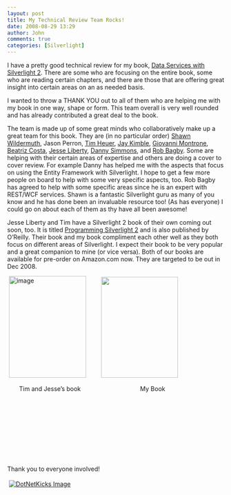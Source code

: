 ```yaml
---
layout: post
title: My Technical Review Team Rocks!
date: 2008-08-29 13:29
author: John
comments: true
categories: [Silverlight]
---
```

<p>I have a pretty good technical review for my book, <a href="http://www.amazon.com/Data-Services-Silverlight-John-Papa/dp/0596523092/ref=sr_1_1?ie=UTF8&amp;s=books&amp;qid=1220030780&amp;sr=1-1">Data Services with Silverlight 2</a>. There are some who are focusing on the entire book, some who are reading certain chapters, and there are those that are offering great insight into certain areas on an as needed basis.</p>
<p>I wanted to throw a THANK YOU out to all of them who are helping me with my book in one way, shape or form. This team overall is very well rounded and has already contributed a great deal to the book.</p>
<p>The team is made up of some great minds who collaboratively make up a great team for this book. They are (in no particular order) <a href="http://wildermuth.com/">Shawn Wildermuth</a>, Jason Perron, <a href="http://timheuer.com">Tim Heuer</a>, <a href="http://theruntime.com/">Jay Kimble</a>, <a href="http://gmontrone.com/">Giovanni Montrone</a>, <a href="http://www.beacosta.com/blog/">Beatriz Costa</a>, <a href="http://silverlight.net/blogs/jesseliberty/">Jesse Liberty</a>, <a href="http://blogs.msdn.com/dsimmons/">Danny Simmons</a>, and <a href="http://www.robbagby.com/">Rob Bagby</a>. Some are helping with their certain areas of expertise and others are doing a cover to cover review. For example Danny has helped me with the aspects that focus on using the Entity Framework with Silverlight. I hope to get a few more people on board to help with some very specific aspects, too. Rob Bagby has agreed to help with some specific areas since he is an expert with REST/WCF services. Shawn is a fantastic Silverlight guru as many of you know and he has done been an invaluable resource too! (As has everyone) I could go on about each of them as thy have all been awesome!</p>
<p>Jesse Liberty and Tim have a Silverlight 2 book of their own coming out soon, too. It is titled <a href="http://www.amazon.com/gp/product/0596516126?ie=UTF8&amp;tag=meoffa-20&amp;linkCode=as2&amp;camp=1789&amp;creative=9325&amp;creativeASIN=0596516126">Programming Silverlight 2</a> and is also published by O&rsquo;Reilly. Their book and my book compliment each other well as they both focus on different areas of Silverlight. I expect their book to be very popular and a great companion to mine (or vice versa). Both of our books are available for pre-order on Amazon.com now. They are targeted to be out in Dec 2008.</p>
<p>&nbsp;<a href="http://www.amazon.com/gp/product/0596516126?ie=UTF8&amp;tag=meoffa-20&amp;linkCode=as2&amp;camp=1789&amp;creative=9325&amp;creativeASIN=0596516126"><img title="image" style="border-right: 0px; border-top: 0px; border-left: 0px; border-bottom: 0px" height="236" alt="image" width="179" border="0" src="/wp-content/uploads/files/media/image/WindowsLiveWriter/TechnicalReviewTeam_B90D/image_5.png" /></a>&nbsp;&nbsp;&nbsp;&nbsp;&nbsp;&nbsp;&nbsp;&nbsp; <a href="http://www.amazon.com/Data-Services-Silverlight-John-Papa/dp/0596523092/ref=sr_1_1?ie=UTF8&amp;s=books&amp;qid=1218389224&amp;sr=8-1"><img height="234" width="178" alt="" src="/wp-content/uploads/images/Data Services With Silverlight 2 - Amazon cover.- medium.png" /></a></p>
<p>&nbsp;&nbsp;&nbsp;&nbsp;&nbsp;&nbsp; Tim and Jesse&rsquo;s book&nbsp;&nbsp;&nbsp;&nbsp;&nbsp;&nbsp;&nbsp;&nbsp;&nbsp;&nbsp;&nbsp;&nbsp;&nbsp;&nbsp;&nbsp;&nbsp;&nbsp;&nbsp;&nbsp;&nbsp;&nbsp;&nbsp;&nbsp;&nbsp;&nbsp;&nbsp;&nbsp;&nbsp;&nbsp;&nbsp;&nbsp;&nbsp;&nbsp;&nbsp; My Book</p>
<p>&nbsp;</p>
<p>&nbsp;</p>
<p>&nbsp;</p>
<p>&nbsp;</p>
<p>&nbsp;</p>
<p>Thank you to everyone involved!</p>
<div class="wlWriterHeaderFooter" style="padding-right: 4px; padding-left: 4px; padding-bottom: 4px; margin: 0px; padding-top: 4px; text-align: left"><a href="http://www.dotnetkicks.com/kick/?url=/data-services-with-silverlight-2/my-technical-review-team-rocks/"><img alt="DotNetKicks Image" border="0" src="http://www.dotnetkicks.com/Services/Images/KickItImageGenerator.ashx?url=/data-services-with-silverlight-2/my-technical-review-team-rocks/&amp;bgcolor=0080C0&amp;fgcolor=FFFFFF&amp;border=000000&amp;cbgcolor=D4E1ED&amp;cfgcolor=000000" /></a></div>
<div class="wlWriterHeaderFooter" style="padding-right: 4px; padding-left: 4px; padding-bottom: 4px; margin: 0px; padding-top: 4px; text-align: left"><script type="text/javascript"><!-- var dzone_url = '/data-services-with-silverlight-2/my-technical-review-team-rocks/'; var dzone_title = 'My Technical Review Team Rocks!'; var dzone_blurb = 'My Technical Review Team Rocks!'; var dzone_style = '1'; --></script><script language="javascript" src="http://widgets.dzone.com/widgets/zoneit.js"></script></div>

